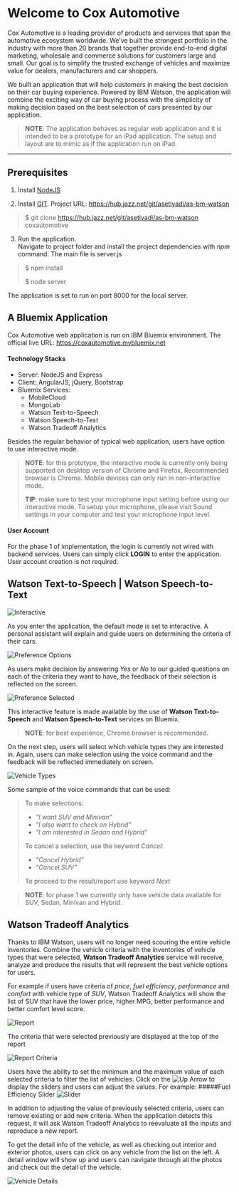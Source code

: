 Welcome to Cox Automotive
=======================
Cox Automotive is a leading provider of products and services that span the automotive ecosystem worldwide. We’ve built the strongest portfolio in the industry with more than 20 brands that together provide end-to-end digital marketing, wholesale and commerce solutions for customers large and small. Our goal is to simplify the trusted exchange of vehicles and maximize value for dealers, manufacturers and car shoppers.  

We built an application that will help customers in making the best decision on their car buying experience.  Powered by IBM Watson, the application will combine the exciting way of car buying process with the simplicity of making decision based on the best selection of cars presented by our application.  

> **NOTE**: The application behaves as regular web application and it is intended to be a prototype for an iPad application.  The setup and layout are to mimic as if the application run on iPad.  

----------

Prerequisites
---------------
1.  Install [NodeJS](https://nodejs.org/)

2.  Install [GIT](http://git-scm.com/).
Project URL: https://hub.jazz.net/git/asetiyadi/as-bm-watson
> $ git clone https://hub.jazz.net/git/asetiyadi/as-bm-watson coxautomotive
3.  Run the application.   
 Navigate to project folder and install the project dependencies with *npm* command.  The main file is server.js
> $ npm install
>
> $ node server

 The application is set to run on port 8000 for the local server.

A Bluemix Application
--------------------------
Cox Automotive web application is run on IBM Bluemix environment.  The official live URL: https://coxautomotive.mybluemix.net

#### Technology Stacks
- Server: NodeJS and Express
- Client: AngularJS, jQuery, Bootstrap
- Bluemix Services:
	- MobileCloud
	- MongoLab
	- Watson Text-to-Speech
	- Watson Speech-to-Text
	- Watson Tradeoff Analytics
 
Besides the regular behavior of typical web application, users have option to use interactive mode.
> **NOTE**: for this prototype, the interactive mode is currently only being supported on desktop version of Chrome and Firefox.  Recommended browser is Chrome. Mobile devices can only run in non-interactive mode.
>
> **TIP**: make sure to test your microphone input setting before using our interactive mode.  To setup your microphone, please visit Sound settings in your computer and test your microphone input level.


#### User Account
For the phase 1 of implementation, the login is currently not wired with backend services.  Users can simply click **LOGIN** to enter the application.  User account creation is not required.

Watson Text-to-Speech | Watson Speech-to-Text
----------------------------------------------------------
![Interactive](https://coxautomotive.mybluemix.net/images/snapshots/CoxAuto_InteractiveIcon.png)

As you enter the application, the default mode is set to interactive.  A personal assistant will explain and guide users on determining the criteria of their cars.   

![Preference Options](https://coxautomotive.mybluemix.net/images/snapshots/CoxAuto_Preference.png)

As users make decision by answering *Yes* or *No* to our guided questions on each of the criteria they want to have, the feedback of their selection is reflected on the screen. 

![Preference Selected](https://coxautomotive.mybluemix.net/images/snapshots/CoxAuto_PreferenceSelected.png)

This interactive feature is made available by the use of **Watson Text-to-Speech** and **Watson Speech-to-Text** services on Bluemix.
> **NOTE**: for best experience, Chrome browser is recommended.

On the next step, users will select which vehicle types they are interested in.  Again, users can make selection using the voice command and the feedback will be reflected immediately on screen.

![Vehicle Types](https://coxautomotive.mybluemix.net/images/snapshots/CoxAuto_VehicleTypes.png)

Some sample of the voice commands that can be used:
> To make selections: 
>
> - *"I want SUV and Minivan"*
> - *"I also want to check on Hybrid"*
> - *"I am interested in Sedan and Hybrid"*
>
> To cancel a selection, use the keyword *Cancel*:
> 
> - *"Cancel Hybrid"*
> - *"Cancel SUV"*
>
> To proceed to the result/report use keyword *Next*

> **NOTE**: for phase 1 we currently only have vehicle data available for SUV, Sedan, Minivan and Hybrid. 


Watson Tradeoff Analytics
-------------------------------
Thanks to IBM Watson, users will no longer need scouring the entire vehicle inventories.  Combine the vehicle criteria with the inventories of vehicle types that were selected, **Watson Tradeoff Analytics** service will receive, analyze and produce the results that will represent the best vehicle options for users.  

For example if users have criteria of *price*, *fuel efficiency*, *performance* and *comfort* with vehicle type of *SUV*, Watson Tradeoff Analytics will show the list of SUV that have the lower price, higher MPG, better performance and better comfort level score.

![Report](https://coxautomotive.mybluemix.net/images/snapshots/CoxAuto_Report.png)

The criteria that were selected previously are displayed at the top of the report

![Report Criteria](https://coxautomotive.mybluemix.net/images/snapshots/CoxAuto_ReportCriteria.png)

Users have the ability to set the minimum and the maximum value of each selected criteria to filter the list of vehicles.  Click on the ![Up Arrow](https://coxautomotive.mybluemix.net/images/snapshots/CoxAuto_Carat.png) to display the sliders and users can adjust the values.  For example:
#####Fuel Efficiency Slider
![Slider](https://coxautomotive.mybluemix.net/images/snapshots/CoxAuto_Slider.png)

In addition to adjusting the value of previously selected criteria, users can remove existing or add new criteria.  When the application detects this request, it will ask Watson Tradeoff Analytics to reevaluate all the inputs and reproduce a new report.

To get the detail info of the vehicle, as well as checking out interior and exterior photos, users can click on any vehicle from the list on the left.  A detail window will show up and users can navigate through all the photos and check out the detail of the vehicle.

![Vehicle Details](https://coxautomotive.mybluemix.net/images/snapshots/CoxAuto_VehicleDetails.png)

